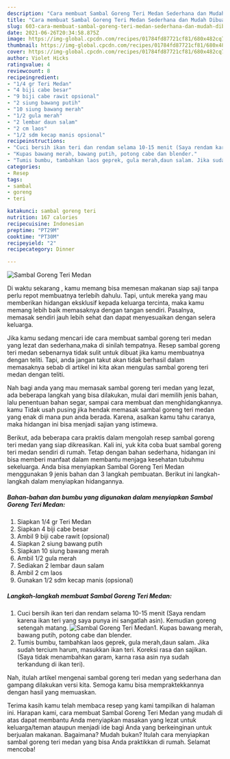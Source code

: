 ```yaml
---
description: "Cara membuat Sambal Goreng Teri Medan Sederhana dan Mudah Dibuat"
title: "Cara membuat Sambal Goreng Teri Medan Sederhana dan Mudah Dibuat"
slug: 603-cara-membuat-sambal-goreng-teri-medan-sederhana-dan-mudah-dibuat
date: 2021-06-26T20:34:58.875Z
image: https://img-global.cpcdn.com/recipes/01784fd87721cf81/680x482cq70/sambal-goreng-teri-medan-foto-resep-utama.jpg
thumbnail: https://img-global.cpcdn.com/recipes/01784fd87721cf81/680x482cq70/sambal-goreng-teri-medan-foto-resep-utama.jpg
cover: https://img-global.cpcdn.com/recipes/01784fd87721cf81/680x482cq70/sambal-goreng-teri-medan-foto-resep-utama.jpg
author: Violet Hicks
ratingvalue: 4
reviewcount: 8
recipeingredient:
- "1/4 gr Teri Medan"
- "4 biji cabe besar"
- "9 biji cabe rawit opsional"
- "2 siung bawang putih"
- "10 siung bawang merah"
- "1/2 gula merah"
- "2 lembar daun salam"
- "2 cm laos"
- "1/2 sdm kecap manis opsional"
recipeinstructions:
- "Cuci bersih ikan teri dan rendam selama 10-15 menit (Saya rendam karena ikan teri yang saya punya ini sangatlah asin). Kemudian goreng setengah matang."
- "Kupas bawang merah, bawang putih, potong cabe dan blender."
- "Tumis bumbu, tambahkan laos geprek, gula merah,daun salam. Jika sudah tercium harum, masukkan ikan teri. Koreksi rasa dan sajikan. (Saya tidak menambahkan garam, karna rasa asin nya sudah terkandung di ikan teri)."
categories:
- Resep
tags:
- sambal
- goreng
- teri

katakunci: sambal goreng teri 
nutrition: 167 calories
recipecuisine: Indonesian
preptime: "PT29M"
cooktime: "PT30M"
recipeyield: "2"
recipecategory: Dinner

---
```



![Sambal Goreng Teri Medan](https://img-global.cpcdn.com/recipes/01784fd87721cf81/680x482cq70/sambal-goreng-teri-medan-foto-resep-utama.jpg)

Di waktu  sekarang , kamu memang bisa memesan makanan siap saji tanpa perlu repot membuatnya terlebih dahulu. Tapi, untuk mereka yang mau memberikan hidangan eksklusif kepada keluarga tercinta, maka kamu memang lebih baik memasaknya dengan tangan sendiri. Pasalnya, memasak sendiri jauh lebih sehat dan dapat menyesuaikan dengan selera keluarga.

Jika kamu sedang mencari ide cara membuat sambal goreng teri medan yang lezat dan sederhana,maka di sinilah tempatnya. Resep sambal goreng teri medan  sebenarnya tidak sulit untuk dibuat jika kamu membuatnya dengan teliti. Tapi, anda jangan takut akan tidak berhasil dalam memasaknya 
sebab di artikel ini kita akan mengulas sambal goreng teri medan dengan teliti.  



Nah bagi anda yang mau memasak sambal goreng teri medan yang lezat, ada beberapa langkah yang bisa dilakukan, mulai dari memilih jenis bahan, lalu penentuan bahan segar, sampai cara membuat dan menghidangkannya. kamu Tidak usah pusing jika hendak memasak sambal goreng teri medan yang enak di mana pun anda berada. Karena, asalkan kamu  tahu caranya, maka hidangan ini bisa menjadi sajian yang istimewa.

Berikut, ada beberapa cara praktis  dalam mengolah resep sambal goreng teri medan yang siap dikreasikan. Kali ini, yuk kita coba buat sambal goreng teri medan sendiri di rumah. Tetap dengan bahan sederhana, hidangan ini bisa memberi manfaat dalam membantu menjaga kesehatan tubuhmu sekeluarga. Anda bisa menyiapkan Sambal Goreng Teri Medan menggunakan 9 jenis bahan dan 3 langkah pembuatan. Berikut ini langkah-langkah dalam menyiapkan hidangannya.

<!--inarticleads1-->

##### Bahan-bahan dan bumbu yang digunakan dalam menyiapkan Sambal Goreng Teri Medan:

1. Siapkan 1/4 gr Teri Medan
1. Siapkan 4 biji cabe besar
1. Ambil 9 biji cabe rawit (opsional)
1. Siapkan 2 siung bawang putih
1. Siapkan 10 siung bawang merah
1. Ambil 1/2 gula merah
1. Sediakan 2 lembar daun salam
1. Ambil 2 cm laos
1. Gunakan 1/2 sdm kecap manis (opsional)




<!--inarticleads2-->

##### Langkah-langkah membuat Sambal Goreng Teri Medan:

1. Cuci bersih ikan teri dan rendam selama 10-15 menit (Saya rendam karena ikan teri yang saya punya ini sangatlah asin). Kemudian goreng setengah matang.
<img src="https://img-global.cpcdn.com/steps/306940e01d68ae37/160x128cq70/sambal-goreng-teri-medan-langkah-memasak-1-foto.jpg" alt="Sambal Goreng Teri Medan">1. Kupas bawang merah, bawang putih, potong cabe dan blender.
1. Tumis bumbu, tambahkan laos geprek, gula merah,daun salam. Jika sudah tercium harum, masukkan ikan teri. Koreksi rasa dan sajikan. (Saya tidak menambahkan garam, karna rasa asin nya sudah terkandung di ikan teri).




Nah, itulah artikel mengenai  sambal goreng teri medan  yang sederhana dan gampang dilakukan versi kita. Semoga kamu bisa mempraktekkannya dengan hasil yang memuaskan. 

Terima kasih kamu telah membaca resep yang kami tampilkan di halaman ini. Harapan kami, cara membuat  Sambal Goreng Teri Medan yang mudah di atas dapat membantu Anda menyiapkan masakan yang lezat untuk keluarga/teman ataupun menjadi ide bagi Anda yang berkeinginan untuk berjualan makanan. Bagaimana? Mudah bukan? Itulah cara menyiapkan sambal goreng teri medan yang bisa Anda praktikkan di rumah. Selamat mencoba!

